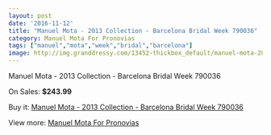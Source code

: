 ```yaml
---
layout: post
date: '2016-11-12'
title: "Manuel Mota - 2013 Collection - Barcelona Bridal Week 790036"
category: Manuel Mota For Pronovias
tags: ["manuel","mota","week","bridal","barcelona"]
image: http://img.granddressy.com/13452-thickbox_default/manuel-mota-2013-collection-barcelona-bridal-week-790036.jpg
---
```

Manuel Mota - 2013 Collection - Barcelona Bridal Week 790036

On Sales: **$243.99**
<a href="https://www.granddressy.com/en/manuel-mota-for-pronovias/12520-manuel-mota-2013-collection-barcelona-bridal-week-790036.html"><amp-img layout="responsive" width="600" height="600" src="//img.granddressy.com/13452-thickbox_default/manuel-mota-2013-collection-barcelona-bridal-week-790036.jpg" alt="Manuel Mota - 2013 Collection - Barcelona Bridal Week 790036 0" /></a>

Buy it: [Manuel Mota - 2013 Collection - Barcelona Bridal Week 790036](https://www.granddressy.com/en/manuel-mota-for-pronovias/12520-manuel-mota-2013-collection-barcelona-bridal-week-790036.html "Manuel Mota - 2013 Collection - Barcelona Bridal Week 790036")

View more: [Manuel Mota For Pronovias](https://www.granddressy.com/en/272-manuel-mota-for-pronovias "Manuel Mota For Pronovias")